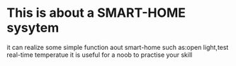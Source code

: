 
# This is about a  SMART-HOME sysytem  

it can realize some simple function aout smart-home such as:open light,test real-time temperatue
it is useful for a noob to practise your skill
